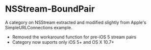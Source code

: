 NSStream-BoundPair
==================

A category on NSStream extracted and modified slightly from Apple's SimpleURLConnections example.

- Removed the workaround function for pre-iOS 5 stream pairs
- Category now suports only iOS 5+ and OS X 10.7+

